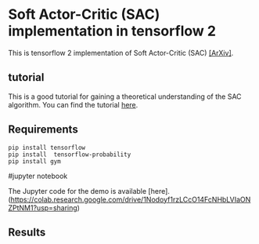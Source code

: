 # Soft Actor-Critic (SAC) implementation in tensorflow 2

This is tensorflow 2 implementation of Soft Actor-Critic (SAC) [[ArXiv]](https://arxiv.org/abs/1812.05905).

## tutorial

This is a good tutorial for gaining a theoretical understanding of the SAC algorithm. You can find the tutorial [here](https://spinningup.openai.com/en/latest/algorithms/sac.html).

## Requirements
```
pip install tensorflow 
pip install  tensorflow-probability
pip install gym
```
#jupyter notebook 

The Jupyter code for the demo is available [here].(https://colab.research.google.com/drive/1Nodoyf1rzLCcO14FcNHbLVIaONZPtNM1?usp=sharing)

## Results

